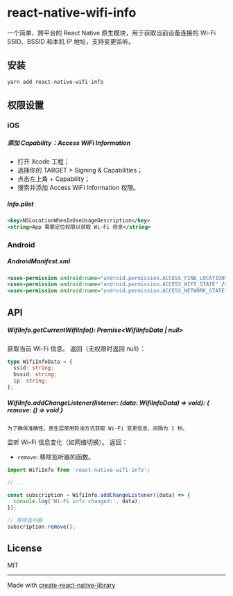 # react-native-wifi-info

一个简单、跨平台的 React Native 原生模块，用于获取当前设备连接的 Wi-Fi SSID、BSSID 和本机 IP 地址，支持变更监听。

## 安装

```sh
yarn add react-native-wifi-info
```

## 权限设置

### iOS

##### 添加 Capability：Access WiFi Information
* 打开 Xcode 工程；
* 选择你的 TARGET > Signing & Capabilities；
* 点击左上角 + Capability；
* 搜索并添加 Access WiFi Information 权限。

##### Info.plist
```xml
<key>NSLocationWhenInUseUsageDescription</key>
<string>App 需要定位权限以获取 Wi-Fi 信息</string>
```

### Android

##### AndroidManifest.xml
```xml
<uses-permission android:name="android.permission.ACCESS_FINE_LOCATION" />
<uses-permission android:name="android.permission.ACCESS_WIFI_STATE" />
<uses-permission android:name="android.permission.ACCESS_NETWORK_STATE" />
```

## API

##### WifiInfo.getCurrentWifiInfo(): Promise<WifiInfoData | null>

获取当前 Wi-Fi 信息。
返回（无权限时返回 null）：
```ts
type WifiInfoData = {
  ssid: string;
  bssid: string;
  ip: string;
};
```

##### WifiInfo.addChangeListener(listener: (data: WifiInfoData) => void): { remove: () => void }
```
为了确保准确性，原生层使用轮询方式获取 Wi-Fi 变更信息，间隔为 1 秒。
```
监听 Wi-Fi 信息变化（如网络切换）。
返回：
- `remove`: 移除监听器的函数。

```js
import WifiInfo from 'react-native-wifi-info';

// ...

const subscription = WifiInfo.addChangeListener((data) => {
  console.log('Wi-Fi info changed:', data);
});

// 移除监听器
subscription.remove();
```


## License

MIT

---

Made with [create-react-native-library](https://github.com/callstack/react-native-builder-bob)
